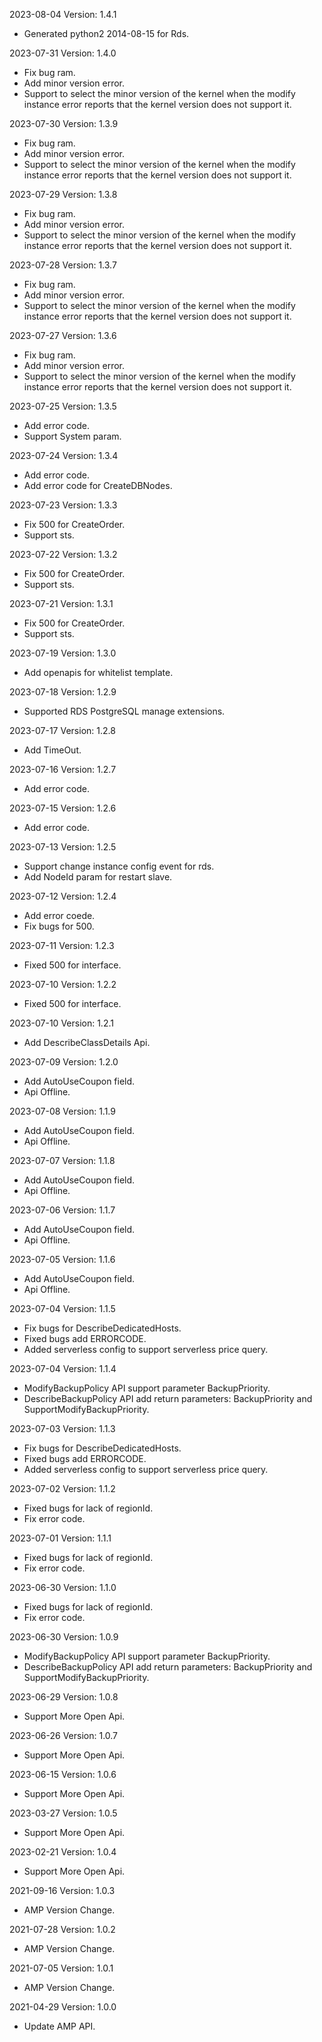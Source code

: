 2023-08-04 Version: 1.4.1
- Generated python2 2014-08-15 for Rds.

2023-07-31 Version: 1.4.0
- Fix bug ram.
- Add minor version error.
- Support to select the minor version of the kernel when the modify instance error reports that the kernel version does not support it.

2023-07-30 Version: 1.3.9
- Fix bug ram.
- Add minor version error.
- Support to select the minor version of the kernel when the modify instance error reports that the kernel version does not support it.

2023-07-29 Version: 1.3.8
- Fix bug ram.
- Add minor version error.
- Support to select the minor version of the kernel when the modify instance error reports that the kernel version does not support it.

2023-07-28 Version: 1.3.7
- Fix bug ram.
- Add minor version error.
- Support to select the minor version of the kernel when the modify instance error reports that the kernel version does not support it.

2023-07-27 Version: 1.3.6
- Fix bug ram.
- Add minor version error.
- Support to select the minor version of the kernel when the modify instance error reports that the kernel version does not support it.

2023-07-25 Version: 1.3.5
- Add error code.
- Support System param.

2023-07-24 Version: 1.3.4
- Add error code.
- Add error code for CreateDBNodes.

2023-07-23 Version: 1.3.3
- Fix 500 for CreateOrder.
- Support sts.

2023-07-22 Version: 1.3.2
- Fix 500 for CreateOrder.
- Support sts.

2023-07-21 Version: 1.3.1
- Fix 500 for CreateOrder.
- Support sts.

2023-07-19 Version: 1.3.0
- Add openapis for whitelist template.

2023-07-18 Version: 1.2.9
- Supported RDS PostgreSQL manage extensions.

2023-07-17 Version: 1.2.8
- Add TimeOut.

2023-07-16 Version: 1.2.7
- Add error code.

2023-07-15 Version: 1.2.6
- Add error code.

2023-07-13 Version: 1.2.5
- Support change instance config event for rds.
- Add NodeId param for restart slave.

2023-07-12 Version: 1.2.4
- Add error coede.
- Fix bugs for 500.

2023-07-11 Version: 1.2.3
- Fixed 500 for interface.

2023-07-10 Version: 1.2.2
- Fixed 500 for interface.

2023-07-10 Version: 1.2.1
- Add DescribeClassDetails Api.

2023-07-09 Version: 1.2.0
- Add AutoUseCoupon field.
- Api Offline.

2023-07-08 Version: 1.1.9
- Add AutoUseCoupon field.
- Api Offline.

2023-07-07 Version: 1.1.8
- Add AutoUseCoupon field.
- Api Offline.

2023-07-06 Version: 1.1.7
- Add AutoUseCoupon field.
- Api Offline.

2023-07-05 Version: 1.1.6
- Add AutoUseCoupon field.
- Api Offline.

2023-07-04 Version: 1.1.5
- Fix bugs for  DescribeDedicatedHosts.
- Fixed bugs add ERRORCODE.
- Added serverless config to support serverless price query.

2023-07-04 Version: 1.1.4
- ModifyBackupPolicy API support parameter BackupPriority.
- DescribeBackupPolicy API add return parameters: BackupPriority and SupportModifyBackupPriority.

2023-07-03 Version: 1.1.3
- Fix bugs for  DescribeDedicatedHosts.
- Fixed bugs add ERRORCODE.
- Added serverless config to support serverless price query.

2023-07-02 Version: 1.1.2
- Fixed bugs for lack of regionId.
- Fix error code.

2023-07-01 Version: 1.1.1
- Fixed bugs for lack of regionId.
- Fix error code.

2023-06-30 Version: 1.1.0
- Fixed bugs for lack of regionId.
- Fix error code.

2023-06-30 Version: 1.0.9
- ModifyBackupPolicy API support parameter BackupPriority.
- DescribeBackupPolicy API add return parameters: BackupPriority and SupportModifyBackupPriority.

2023-06-29 Version: 1.0.8
- Support More Open Api.

2023-06-26 Version: 1.0.7
- Support More Open Api.

2023-06-15 Version: 1.0.6
- Support More Open Api.

2023-03-27 Version: 1.0.5
- Support More Open Api.

2023-02-21 Version: 1.0.4
- Support More Open Api.

2021-09-16 Version: 1.0.3
- AMP Version Change.

2021-07-28 Version: 1.0.2
- AMP Version Change.

2021-07-05 Version: 1.0.1
- AMP Version Change.

2021-04-29 Version: 1.0.0
- Update AMP API.

